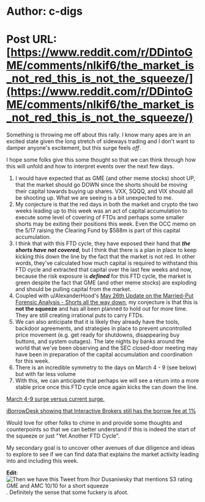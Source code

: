 # Author: c-digs
# Post URL: [https://www.reddit.com/r/DDintoGME/comments/nlkif6/the_market_is_not_red_this_is_not_the_squeeze/](https://www.reddit.com/r/DDintoGME/comments/nlkif6/the_market_is_not_red_this_is_not_the_squeeze/)


Something is throwing me off about this rally.  I know many apes are in an excited state given the long stretch of sideways trading and I don't want to damper anyone's excitement, but this surge feels *off*.

I hope some folks give this some thought so that we can think through how this will unfold and how to interpret events over the next few days.

1. I would have expected that as GME (and other meme stocks) shoot UP, that the market should go DOWN since the shorts should be moving their capital towards buying up shares.  VXX, SQQQ, and VIX should all be shooting up.  What we are seeing is a bit unexpected to me.
2. My conjecture is that the red days in both the market and crypto the two weeks leading up to this week was an act of capital accumulation to execute some level of covering of FTDs and perhaps some smaller shorts may be exiting their positions this week.  Even the OCC memo on the 5/17 raising the Clearing Fund by $588m is part of this capital accumulation.
3. I think that with this FTD cycle, they have exposed their hand that ***the shorts have not covered***, but I think that there is a plan in place to keep kicking this down the line by the fact that the market is not red.  In other words, they've calculated how much capital is required to withstand this FTD cycle and extracted that capital over the last few weeks and now, because the risk exposure is ***defined*** for this FTD cycle, the market is green despite the fact that GME (and other meme stocks) are exploding and should be pulling capital from the market.
4. Coupled with u/AlexanderHood's [May 26th Update on the Married-Put Forensic Analysis - Shorts all the way down](https://www.reddit.com/r/Superstonk/comments/nl90c5/may_26th_update_on_the_marriedput_forensic/), my conjecture is that this is **not the squeeze** and has all been planned to hold out for more time.  They are still creating irrational puts to carry FTDs.
5. We can also anticipate that it is likely they already have the tools, backdoor agreements, and strategies in place to prevent uncontrolled price movement (e.g. get ready for shutdowns, disappearing buy buttons, and system outages).  The late nights by banks around the world that we've been observing and the SEC closed-door meeting may have been in preparation of the capital accumulation and coordination for this week.
6. There is an incredible symmetry to the days on March 4 - 9 (see below) but with far less volume
7. With this, we can anticipate that perhaps we will see a return into a more stable price once this FTD cycle once again kicks the can down the line.

[March 4-9 surge versus current surge.](https://preview.redd.it/qoe01mzlmh171.png?width=1630&format=png&auto=webp&s=0523cddb8d4f40b90a95290188469d5bf4ccec4e)

[iBorrowDesk showing that Interactive Brokers still has the borrow fee at 1&#37;](https://preview.redd.it/jd81msikii171.png?width=352&format=png&auto=webp&s=9aa17da8af4369c191e311a9ca16328a8cdc7d26)

Would love for other folks to chime in and provide some thoughts and counterpoints so that we can better understand if this is indeed the start of the squeeze or just "Yet Another FTD Cycle".

My secondary goal is to uncover other avenues of due diligence and ideas to explore to see if we can find data that explains the market activity leading into and including this week.

**Edit**: ![Then we have this Tweet from Ihor Dusaniwsky that mentions S3 rating GME and AMC 10/10 for a short squeeze](https://www.reddit.com/r/Superstonk/comments/nlkrke/confirmation_bias_tits_jacked/).  Definitely the sense that some fuckery is afoot.